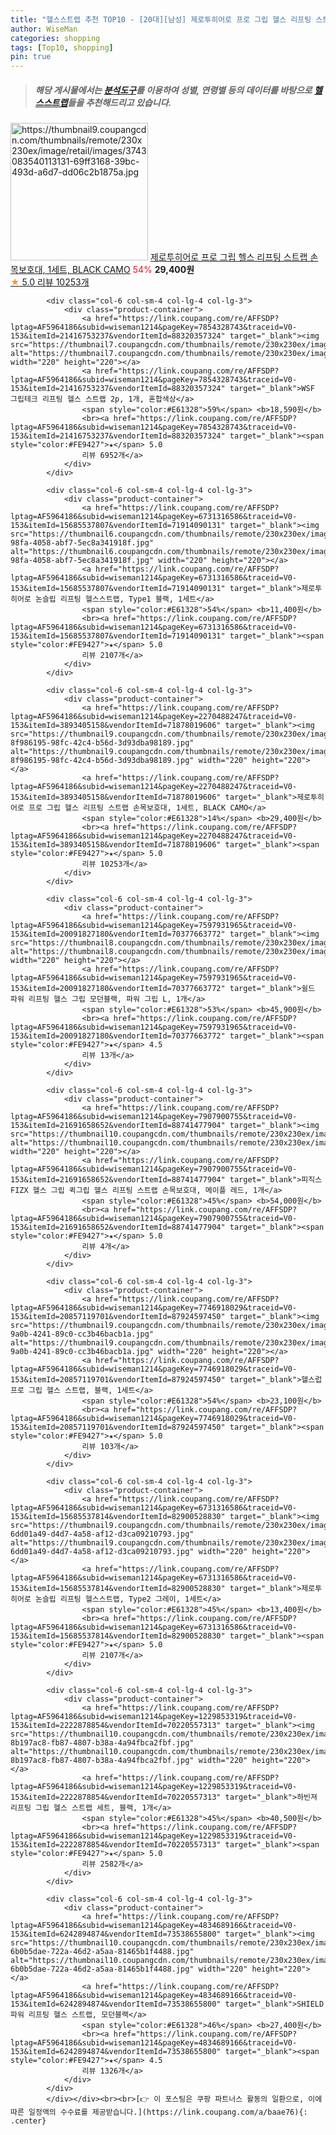 ```yaml
---
title: "헬스스트랩 추천 TOP10 - [20대][남성] 제로투히어로 프로 그립 헬스 리프팅 스트랩 손목보호대, 1세트, BLACK CAMO"
author: WiseMan
categories: shopping
tags: [Top10, shopping]
pin: true
---
```


> ##### 해당 게시물에서는 [**분석도구**](https://itemscout.io/)를 이용하여 **성별**, **연령별** 등의 데이터를 바탕으로 [**헬스스트랩**](https://link.coupang.com/a/baae76)들을 추천해드리고 있습니다.
<div class="container"><div class="row">
            <div class="col-6 col-sm-4 col-lg-4 col-lg-3">
                <div class="product-container">
                    <a href="https://link.coupang.com/re/AFFSDP?lptag=AF5964186&subid=wiseman1214&pageKey=2270488247&traceid=V0-153&itemId=3893405160&vendorItemId=71878019668" target="_blank"><img src="https://thumbnail9.coupangcdn.com/thumbnails/remote/230x230ex/image/retail/images/3743083540113131-69ff3168-39bc-493d-a6d7-dd06c2b1875a.jpg" alt="https://thumbnail9.coupangcdn.com/thumbnails/remote/230x230ex/image/retail/images/3743083540113131-69ff3168-39bc-493d-a6d7-dd06c2b1875a.jpg" width="220" height="220"></a>
                    <a href="https://link.coupang.com/re/AFFSDP?lptag=AF5964186&subid=wiseman1214&pageKey=2270488247&traceid=V0-153&itemId=3893405160&vendorItemId=71878019668" target="_blank">제로투히어로 프로 그립 헬스 리프팅 스트랩 손목보호대, 1세트, BLACK CAMO</a>
                    <span style="color:#E61328">54%</span> <b>29,400원</b>
                    <br><a href="https://link.coupang.com/re/AFFSDP?lptag=AF5964186&subid=wiseman1214&pageKey=2270488247&traceid=V0-153&itemId=3893405160&vendorItemId=71878019668" target="_blank"><span style="color:#FE9427">★</span> 5.0
                    리뷰 10253개</a>
                </div>
            </div>
            
            <div class="col-6 col-sm-4 col-lg-4 col-lg-3">
                <div class="product-container">
                    <a href="https://link.coupang.com/re/AFFSDP?lptag=AF5964186&subid=wiseman1214&pageKey=7854328743&traceid=V0-153&itemId=21416753237&vendorItemId=88320357324" target="_blank"><img src="https://thumbnail7.coupangcdn.com/thumbnails/remote/230x230ex/image/vendor_inventory/b56b/f83fe3c0f389ac341fa10735d6633a7f490114095811dbe74eb6ff7eea77.jpg" alt="https://thumbnail7.coupangcdn.com/thumbnails/remote/230x230ex/image/vendor_inventory/b56b/f83fe3c0f389ac341fa10735d6633a7f490114095811dbe74eb6ff7eea77.jpg" width="220" height="220"></a>
                    <a href="https://link.coupang.com/re/AFFSDP?lptag=AF5964186&subid=wiseman1214&pageKey=7854328743&traceid=V0-153&itemId=21416753237&vendorItemId=88320357324" target="_blank">WSF 그립테크 리프팅 헬스 스트랩 2p, 1개, 혼합색상</a>
                    <span style="color:#E61328">59%</span> <b>18,590원</b>
                    <br><a href="https://link.coupang.com/re/AFFSDP?lptag=AF5964186&subid=wiseman1214&pageKey=7854328743&traceid=V0-153&itemId=21416753237&vendorItemId=88320357324" target="_blank"><span style="color:#FE9427">★</span> 5.0
                    리뷰 6952개</a>
                </div>
            </div>
            
            <div class="col-6 col-sm-4 col-lg-4 col-lg-3">
                <div class="product-container">
                    <a href="https://link.coupang.com/re/AFFSDP?lptag=AF5964186&subid=wiseman1214&pageKey=6731316586&traceid=V0-153&itemId=15685537807&vendorItemId=71914090131" target="_blank"><img src="https://thumbnail6.coupangcdn.com/thumbnails/remote/230x230ex/image/retail/images/2020/10/23/10/3/7f4b3fae-98fa-4058-abf7-5ec8a341918f.jpg" alt="https://thumbnail6.coupangcdn.com/thumbnails/remote/230x230ex/image/retail/images/2020/10/23/10/3/7f4b3fae-98fa-4058-abf7-5ec8a341918f.jpg" width="220" height="220"></a>
                    <a href="https://link.coupang.com/re/AFFSDP?lptag=AF5964186&subid=wiseman1214&pageKey=6731316586&traceid=V0-153&itemId=15685537807&vendorItemId=71914090131" target="_blank">제로투히어로 논슬립 리프팅 헬스스트랩, Type1 블랙, 1세트</a>
                    <span style="color:#E61328">54%</span> <b>11,400원</b>
                    <br><a href="https://link.coupang.com/re/AFFSDP?lptag=AF5964186&subid=wiseman1214&pageKey=6731316586&traceid=V0-153&itemId=15685537807&vendorItemId=71914090131" target="_blank"><span style="color:#FE9427">★</span> 5.0
                    리뷰 2107개</a>
                </div>
            </div>
            
            <div class="col-6 col-sm-4 col-lg-4 col-lg-3">
                <div class="product-container">
                    <a href="https://link.coupang.com/re/AFFSDP?lptag=AF5964186&subid=wiseman1214&pageKey=2270488247&traceid=V0-153&itemId=3893405158&vendorItemId=71878019606" target="_blank"><img src="https://thumbnail9.coupangcdn.com/thumbnails/remote/230x230ex/image/retail/images/2375810242141267-8f986195-98fc-42c4-b56d-3d93dba98189.jpg" alt="https://thumbnail9.coupangcdn.com/thumbnails/remote/230x230ex/image/retail/images/2375810242141267-8f986195-98fc-42c4-b56d-3d93dba98189.jpg" width="220" height="220"></a>
                    <a href="https://link.coupang.com/re/AFFSDP?lptag=AF5964186&subid=wiseman1214&pageKey=2270488247&traceid=V0-153&itemId=3893405158&vendorItemId=71878019606" target="_blank">제로투히어로 프로 그립 헬스 리프팅 스트랩 손목보호대, 1세트, BLACK CAMO</a>
                    <span style="color:#E61328">14%</span> <b>29,400원</b>
                    <br><a href="https://link.coupang.com/re/AFFSDP?lptag=AF5964186&subid=wiseman1214&pageKey=2270488247&traceid=V0-153&itemId=3893405158&vendorItemId=71878019606" target="_blank"><span style="color:#FE9427">★</span> 5.0
                    리뷰 10253개</a>
                </div>
            </div>
            
            <div class="col-6 col-sm-4 col-lg-4 col-lg-3">
                <div class="product-container">
                    <a href="https://link.coupang.com/re/AFFSDP?lptag=AF5964186&subid=wiseman1214&pageKey=7597931965&traceid=V0-153&itemId=20091827180&vendorItemId=70377663772" target="_blank"><img src="https://thumbnail8.coupangcdn.com/thumbnails/remote/230x230ex/image/vendor_inventory/086f/c71129008ecc7c9da607bb6b53abcc2813aaa115458842bb982726211e17.jpg" alt="https://thumbnail8.coupangcdn.com/thumbnails/remote/230x230ex/image/vendor_inventory/086f/c71129008ecc7c9da607bb6b53abcc2813aaa115458842bb982726211e17.jpg" width="220" height="220"></a>
                    <a href="https://link.coupang.com/re/AFFSDP?lptag=AF5964186&subid=wiseman1214&pageKey=7597931965&traceid=V0-153&itemId=20091827180&vendorItemId=70377663772" target="_blank">쉴드 파워 리프팅 헬스 그립 모던블랙, 파워 그립 L, 1개</a>
                    <span style="color:#E61328">53%</span> <b>45,900원</b>
                    <br><a href="https://link.coupang.com/re/AFFSDP?lptag=AF5964186&subid=wiseman1214&pageKey=7597931965&traceid=V0-153&itemId=20091827180&vendorItemId=70377663772" target="_blank"><span style="color:#FE9427">★</span> 4.5
                    리뷰 13개</a>
                </div>
            </div>
            
            <div class="col-6 col-sm-4 col-lg-4 col-lg-3">
                <div class="product-container">
                    <a href="https://link.coupang.com/re/AFFSDP?lptag=AF5964186&subid=wiseman1214&pageKey=7907900755&traceid=V0-153&itemId=21691658652&vendorItemId=88741477904" target="_blank"><img src="https://thumbnail10.coupangcdn.com/thumbnails/remote/230x230ex/image/vendor_inventory/c182/4631baaa61647b8ec5cc460e78dfc54541ed3f14b179ea953d06eed3592a.jpg" alt="https://thumbnail10.coupangcdn.com/thumbnails/remote/230x230ex/image/vendor_inventory/c182/4631baaa61647b8ec5cc460e78dfc54541ed3f14b179ea953d06eed3592a.jpg" width="220" height="220"></a>
                    <a href="https://link.coupang.com/re/AFFSDP?lptag=AF5964186&subid=wiseman1214&pageKey=7907900755&traceid=V0-153&itemId=21691658652&vendorItemId=88741477904" target="_blank">피직스 FIZX 헬스 그립 퀵그립 헬스 리프팅 스트랩 손목보호대, 메이플 레드, 1개</a>
                    <span style="color:#E61328">45%</span> <b>54,000원</b>
                    <br><a href="https://link.coupang.com/re/AFFSDP?lptag=AF5964186&subid=wiseman1214&pageKey=7907900755&traceid=V0-153&itemId=21691658652&vendorItemId=88741477904" target="_blank"><span style="color:#FE9427">★</span> 5.0
                    리뷰 4개</a>
                </div>
            </div>
            
            <div class="col-6 col-sm-4 col-lg-4 col-lg-3">
                <div class="product-container">
                    <a href="https://link.coupang.com/re/AFFSDP?lptag=AF5964186&subid=wiseman1214&pageKey=7746918029&traceid=V0-153&itemId=20857119701&vendorItemId=87924597450" target="_blank"><img src="https://thumbnail9.coupangcdn.com/thumbnails/remote/230x230ex/image/retail/images/2023/11/29/17/1/4ab14766-9a0b-4241-89c0-cc3b46bacb1a.jpg" alt="https://thumbnail9.coupangcdn.com/thumbnails/remote/230x230ex/image/retail/images/2023/11/29/17/1/4ab14766-9a0b-4241-89c0-cc3b46bacb1a.jpg" width="220" height="220"></a>
                    <a href="https://link.coupang.com/re/AFFSDP?lptag=AF5964186&subid=wiseman1214&pageKey=7746918029&traceid=V0-153&itemId=20857119701&vendorItemId=87924597450" target="_blank">헬스럽 프로 그립 헬스 스트랩, 블랙, 1세트</a>
                    <span style="color:#E61328">54%</span> <b>23,100원</b>
                    <br><a href="https://link.coupang.com/re/AFFSDP?lptag=AF5964186&subid=wiseman1214&pageKey=7746918029&traceid=V0-153&itemId=20857119701&vendorItemId=87924597450" target="_blank"><span style="color:#FE9427">★</span> 5.0
                    리뷰 103개</a>
                </div>
            </div>
            
            <div class="col-6 col-sm-4 col-lg-4 col-lg-3">
                <div class="product-container">
                    <a href="https://link.coupang.com/re/AFFSDP?lptag=AF5964186&subid=wiseman1214&pageKey=6731316586&traceid=V0-153&itemId=15685537814&vendorItemId=82900528830" target="_blank"><img src="https://thumbnail9.coupangcdn.com/thumbnails/remote/230x230ex/image/retail/images/3239349181595619-6dd01a49-d4d7-4a58-af12-d3ca09210793.jpg" alt="https://thumbnail9.coupangcdn.com/thumbnails/remote/230x230ex/image/retail/images/3239349181595619-6dd01a49-d4d7-4a58-af12-d3ca09210793.jpg" width="220" height="220"></a>
                    <a href="https://link.coupang.com/re/AFFSDP?lptag=AF5964186&subid=wiseman1214&pageKey=6731316586&traceid=V0-153&itemId=15685537814&vendorItemId=82900528830" target="_blank">제로투히어로 논슬립 리프팅 헬스스트랩, Type2 그레이, 1세트</a>
                    <span style="color:#E61328">45%</span> <b>13,400원</b>
                    <br><a href="https://link.coupang.com/re/AFFSDP?lptag=AF5964186&subid=wiseman1214&pageKey=6731316586&traceid=V0-153&itemId=15685537814&vendorItemId=82900528830" target="_blank"><span style="color:#FE9427">★</span> 5.0
                    리뷰 2107개</a>
                </div>
            </div>
            
            <div class="col-6 col-sm-4 col-lg-4 col-lg-3">
                <div class="product-container">
                    <a href="https://link.coupang.com/re/AFFSDP?lptag=AF5964186&subid=wiseman1214&pageKey=1229853319&traceid=V0-153&itemId=2222878854&vendorItemId=70220557313" target="_blank"><img src="https://thumbnail10.coupangcdn.com/thumbnails/remote/230x230ex/image/retail/images/288855063462483-8b197ac8-fb87-4807-b38a-4a94fbca2fbf.jpg" alt="https://thumbnail10.coupangcdn.com/thumbnails/remote/230x230ex/image/retail/images/288855063462483-8b197ac8-fb87-4807-b38a-4a94fbca2fbf.jpg" width="220" height="220"></a>
                    <a href="https://link.coupang.com/re/AFFSDP?lptag=AF5964186&subid=wiseman1214&pageKey=1229853319&traceid=V0-153&itemId=2222878854&vendorItemId=70220557313" target="_blank">하빈져 리프팅 그립 헬스 스트랩 세트, 블랙, 1개</a>
                    <span style="color:#E61328">45%</span> <b>40,500원</b>
                    <br><a href="https://link.coupang.com/re/AFFSDP?lptag=AF5964186&subid=wiseman1214&pageKey=1229853319&traceid=V0-153&itemId=2222878854&vendorItemId=70220557313" target="_blank"><span style="color:#FE9427">★</span> 5.0
                    리뷰 2582개</a>
                </div>
            </div>
            
            <div class="col-6 col-sm-4 col-lg-4 col-lg-3">
                <div class="product-container">
                    <a href="https://link.coupang.com/re/AFFSDP?lptag=AF5964186&subid=wiseman1214&pageKey=4834689166&traceid=V0-153&itemId=6242894874&vendorItemId=73538655800" target="_blank"><img src="https://thumbnail10.coupangcdn.com/thumbnails/remote/230x230ex/image/retail/images/8464789992381-6b0b5dae-722a-46d2-a5aa-81465b1f4488.jpg" alt="https://thumbnail10.coupangcdn.com/thumbnails/remote/230x230ex/image/retail/images/8464789992381-6b0b5dae-722a-46d2-a5aa-81465b1f4488.jpg" width="220" height="220"></a>
                    <a href="https://link.coupang.com/re/AFFSDP?lptag=AF5964186&subid=wiseman1214&pageKey=4834689166&traceid=V0-153&itemId=6242894874&vendorItemId=73538655800" target="_blank">SHIELD 파워 리프팅 헬스 스트랩, 모던블랙</a>
                    <span style="color:#E61328">46%</span> <b>27,400원</b>
                    <br><a href="https://link.coupang.com/re/AFFSDP?lptag=AF5964186&subid=wiseman1214&pageKey=4834689166&traceid=V0-153&itemId=6242894874&vendorItemId=73538655800" target="_blank"><span style="color:#FE9427">★</span> 4.5
                    리뷰 1326개</a>
                </div>
            </div>
            </div></div><br><br>[👉 이 포스팅은 쿠팡 파트너스 활동의 일환으로, 이에 따른 일정액의 수수료를 제공받습니다.](https://link.coupang.com/a/baae76){: .center}